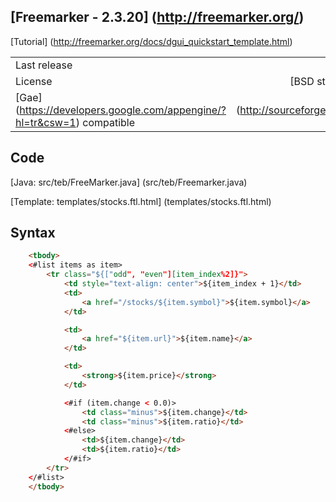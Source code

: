 ## [Freemarker - 2.3.20] (http://freemarker.org/)

[Tutorial] (http://freemarker.org/docs/dgui_quickstart_template.html)

|                     |                                                                     | 
| ------------------- |:-------------------------------------------------------------------:| 
| Last release        | 2013-06-27                                                          |
| License             | [BSD style] (http://freemarker.org/docs/app_license.html) |
| [Gae] (https://developers.google.com/appengine/?hl=tr&csw=1) compatible             | [Yes] (http://sourceforge.net/projects/freemarker/files/freemarker/2.3.20/freemarker-gae-2.3.20.jar/download) |


## Code
[Java: src/teb/FreeMarker.java] (src/teb/Freemarker.java)

[Template: templates/stocks.ftl.html] (templates/stocks.ftl.html)

## Syntax 
```` html
    <tbody>
	<#list items as item>
		<tr class="${["odd", "even"][item_index%2]}">
			<td style="text-align: center">${item_index + 1}</td>
			<td>
				<a href="/stocks/${item.symbol}">${item.symbol}</a>
			</td>

			<td>
				<a href="${item.url}">${item.name}</a>
			</td>

			<td>
				<strong>${item.price}</strong>
			</td>

			<#if (item.change < 0.0)>
				<td class="minus">${item.change}</td>
				<td class="minus">${item.ratio}</td>
			<#else>
				<td>${item.change}</td>
				<td>${item.ratio}</td>
			</#if>
		</tr>
	</#list>
	</tbody>
````
